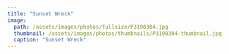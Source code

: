 ```yaml
---
title: "Sunset Wreck"
image: 
  path: /assets/images/photos/fullsize/P3190304.jpg
  thumbnail: /assets/images/photos/thumbnails/P3190304-thumbnail.jpg
  caption: "Sunset Wreck"
---
```

